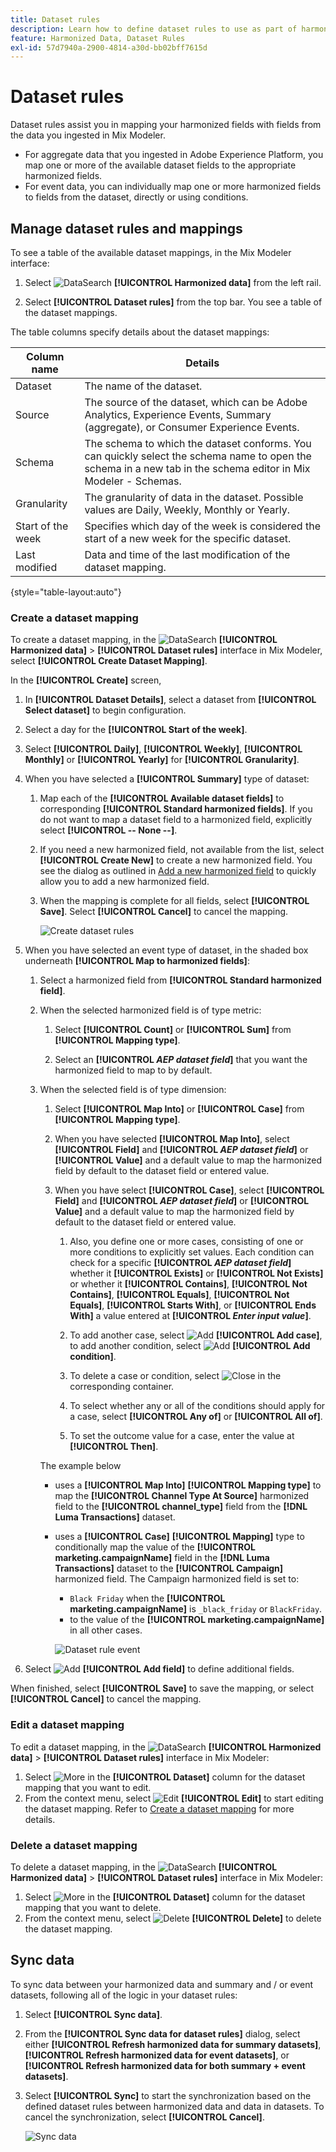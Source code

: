 ```yaml
---
title: Dataset rules
description: Learn how to define dataset rules to use as part of harmonizing your data in Mix Modeler.
feature: Harmonized Data, Dataset Rules
exl-id: 57d7940a-2900-4814-a30d-bb02bff7615d
---
```

# Dataset rules

Dataset rules assist you in mapping your harmonized fields with fields from the data you ingested in Mix Modeler.

* For aggregate data that you ingested in Adobe Experience Platform, you map one or more of the available dataset fields to the appropriate harmonized fields. 
* For event data, you can individually map one or more harmonized fields to fields from the dataset, directly or using conditions.


## Manage dataset rules and mappings

To see a table of the available dataset mappings, in the Mix Modeler interface:

1. Select ![DataSearch](../assets/icons/DataCheck.svg) **[!UICONTROL Harmonized data]** from the left rail.
   
1. Select **[!UICONTROL Dataset rules]** from the top bar. You see a table of the dataset mappings.

The table columns specify details about the dataset mappings:

| Column name            | Details   |
| ---------------------- | ----------|
| Dataset                | The name of the dataset.  |
| Source                 | The source of the dataset, which can be Adobe Analytics, Experience Events, Summary (aggregate), or Consumer Experience Events.   |
| Schema                 | The schema to which the dataset conforms. You can quickly select the schema name to open the schema in a new tab in the schema editor in Mix Modeler - Schemas.  |
| Granularity            | The granularity of data in the dataset. Possible values are Daily, Weekly, Monthly or Yearly. |
| Start of the week      | Specifies which day of the week is considered the start of a new week for the specific dataset.  |
| Last modified          | Data and time of the last modification of the dataset mapping. |

{style="table-layout:auto"}

### Create a dataset mapping

To create a dataset mapping, in the ![DataSearch](../assets/icons/DataCheck.svg) **[!UICONTROL Harmonized data]** > **[!UICONTROL Dataset rules]** interface in Mix Modeler, select **[!UICONTROL Create Dataset Mapping]**.

In the **[!UICONTROL Create]** screen, 
 
1. In **[!UICONTROL Dataset Details]**, select a dataset from **[!UICONTROL Select dataset]** to begin configuration.

1. Select a day for the **[!UICONTROL Start of the week]**.

1. Select **[!UICONTROL Daily]**, **[!UICONTROL Weekly]**, **[!UICONTROL Monthly]** or **[!UICONTROL Yearly]** for **[!UICONTROL Granularity]**.

1. When you have selected a **[!UICONTROL Summary]** type of dataset:
   
   1. Map each of the **[!UICONTROL Available dataset fields]** to corresponding **[!UICONTROL Standard harmonized fields]**. If you do not want to map a dataset field to a harmonized field, explicitly select **[!UICONTROL -- None --]**.

   1. If you need a new harmonized field, not available from the list, select **[!UICONTROL Create New]** to create a new harmonized field. You see the dialog as outlined in [Add a new harmonized field](fields.md#add-a-harmonized-field) to quickly allow you to add a new harmonized field.

   1. When the mapping is complete for all fields, select **[!UICONTROL Save]**. Select **[!UICONTROL Cancel]** to cancel the mapping.

      ![Create dataset rules](../assets/dataset-create-summary.png)
  
1. When you have selected an event type of dataset, in the shaded box underneath **[!UICONTROL Map to harmonized fields]**:

   1. Select a harmonized field from **[!UICONTROL Standard harmonized field]**.

   1. When the selected harmonized field is of type metric:

      1. Select **[!UICONTROL Count]** or **[!UICONTROL Sum]** from **[!UICONTROL Mapping type]**.

      1. Select an **[!UICONTROL *AEP dataset field*]** that you want the harmonized field to map to by default.

   1. When the selected field is of type dimension:

      1. Select **[!UICONTROL Map Into]** or **[!UICONTROL Case]** from **[!UICONTROL Mapping type]**.

      1. When you have selected **[!UICONTROL Map Into]**, select **[!UICONTROL Field]** and **[!UICONTROL *AEP dataset field*]** or **[!UICONTROL Value]**  and a default value to map the harmonized field by default to the dataset field or entered value.

      1. When you have select **[!UICONTROL Case]**, select **[!UICONTROL Field]** and **[!UICONTROL *AEP dataset field*]** or **[!UICONTROL Value]**  and a default value to map the harmonized field by default to the dataset field or entered value. 

         1. Also, you define one or more cases, consisting of one or more conditions to explicitly set values. Each condition can check for a specific **[!UICONTROL *AEP dataset field*]** whether it **[!UICONTROL Exists]** or **[!UICONTROL Not Exists]** or whether it **[!UICONTROL Contains]**, **[!UICONTROL Not Contains]**, **[!UICONTROL Equals]**, **[!UICONTROL Not Equals]**, **[!UICONTROL Starts With]**, or **[!UICONTROL Ends With]** a value entered at **[!UICONTROL *Enter input value*]**.

         1. To add another case, select ![Add](../assets/icons/AddCircle.svg) **[!UICONTROL Add case]**, to add another condition, select ![Add](../assets/icons/AddCircle.svg) **[!UICONTROL Add condition]**.

         1. To delete a case or condition, select ![Close](../assets/icons/Close.svg) in the corresponding container.

         1. To select whether any or all of the conditions should apply for a case, select **[!UICONTROL Any of]** or **[!UICONTROL All of]**.

         1. To set the outcome value for a case, enter the value at **[!UICONTROL Then]**.

      The example below 

      * uses a **[!UICONTROL Map Into]** **[!UICONTROL Mapping type]** to map the **[!UICONTROL Channel Type At Source]** harmonized field to the **[!UICONTROL channel_type]** field from the **[!DNL Luma Transactions]** dataset.
  
      * uses a **[!UICONTROL Case]** **[!UICONTROL Mapping]** type to conditionally map the value of the **[!UICONTROL marketing.campaignName]** field in the **[!DNL Luma Transactions]** dataset to the **[!UICONTROL Campaign]** harmonized field. The Campaign harmonized field is set to:
         
        * `Black Friday` when the **[!UICONTROL marketing.campaignName]** is `_black_friday` or `BlackFriday`. 
        * to the value of the **[!UICONTROL marketing.campaignName]** in all other cases.

         ![Dataset rule event](../assets/dataset-create-event.png)

1. Select ![Add](../assets/icons/AddCircle.svg) **[!UICONTROL Add field]** to define additional fields.

When finished, select **[!UICONTROL Save]** to save the mapping, or select **[!UICONTROL Cancel]** to cancel the mapping.


### Edit a dataset mapping

To edit a dataset mapping, in the ![DataSearch](../assets/icons/DataCheck.svg) **[!UICONTROL Harmonized data]** > **[!UICONTROL Dataset rules]** interface in Mix Modeler:

1. Select ![More](../assets/icons/More.svg) in the **[!UICONTROL Dataset]** column for the dataset mapping that you want to edit.
1. From the context menu, select ![Edit](../assets/icons/Edit.svg) **[!UICONTROL Edit]** to start editing the dataset mapping. Refer to [Create a dataset mapping](#create-a-dataset-mapping) for more details.


### Delete a dataset mapping

To delete a dataset mapping, in the ![DataSearch](../assets/icons/DataCheck.svg) **[!UICONTROL Harmonized data]** > **[!UICONTROL Dataset rules]** interface in Mix Modeler:

1. Select ![More](../assets/icons/More.svg) in the **[!UICONTROL Dataset]** column for the dataset mapping that you want to delete.
1. From the context menu, select ![Delete](../assets/icons/Delete.svg) **[!UICONTROL Delete]** to delete the dataset mapping. 
   

## Sync data

To sync data between your harmonized data and summary and / or event datasets, following all of the logic in your dataset rules: 

1. Select **[!UICONTROL Sync data]**.

1. From the **[!UICONTROL Sync data for dataset rules]** dialog, select either **[!UICONTROL Refresh harmonized data for summary datasets]**, **[!UICONTROL Refresh harmonized data for event datasets]**, or **[!UICONTROL Refresh harmonized data for both summary + event datasets]**.
   
1. Select **[!UICONTROL Sync]** to start the synchronization based on the defined dataset rules between harmonized data and data in datasets. To cancel the synchronization, select **[!UICONTROL Cancel]**.

   ![Sync data](../assets/sync-data.png)

